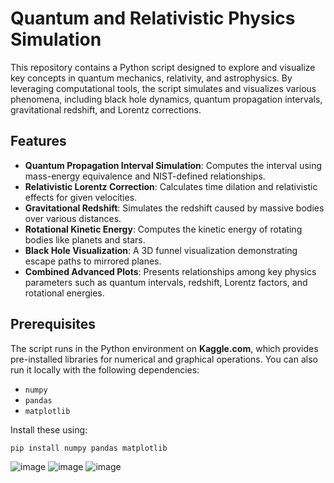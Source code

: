 # Quantum and Relativistic Physics Simulation

This repository contains a Python script designed to explore and visualize key concepts in quantum mechanics, relativity, and astrophysics. By leveraging computational tools, the script simulates and visualizes various phenomena, including black hole dynamics, quantum propagation intervals, gravitational redshift, and Lorentz corrections. 

## Features

- **Quantum Propagation Interval Simulation**: Computes the interval using mass-energy equivalence and NIST-defined relationships.
- **Relativistic Lorentz Correction**: Calculates time dilation and relativistic effects for given velocities.
- **Gravitational Redshift**: Simulates the redshift caused by massive bodies over various distances.
- **Rotational Kinetic Energy**: Computes the kinetic energy of rotating bodies like planets and stars.
- **Black Hole Visualization**: A 3D funnel visualization demonstrating escape paths to mirrored planes.
- **Combined Advanced Plots**: Presents relationships among key physics parameters such as quantum intervals, redshift, Lorentz factors, and rotational energies.

## Prerequisites

The script runs in the Python environment on **Kaggle.com**, which provides pre-installed libraries for numerical and graphical operations. You can also run it locally with the following dependencies:
- `numpy`
- `pandas`
- `matplotlib`

Install these using:
```bash
pip install numpy pandas matplotlib
```

![image](https://github.com/user-attachments/assets/a154181c-d9ea-46b9-a090-691e558ce593)
![image](https://github.com/user-attachments/assets/67fb9b47-a491-49dd-8ec9-6075dae4a956)
![image](https://github.com/user-attachments/assets/1bba4283-02d7-436d-a69a-9479a04ff579)
